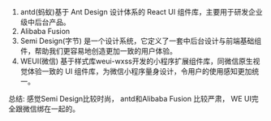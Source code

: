 1. antd(蚂蚁)基于 Ant Design 设计体系的 React UI 组件库，主要用于研发企业级中后台产品。      
2. Alibaba Fusion 
3. Semi Design(字节) 是一个设计系统，它定义了一套中后台设计与前端基础组件，帮助我们更容易地创造更加一致的用户体验。    
4. WEUI(微信) 基于样式库weui-wxss开发的小程序扩展组件库，同微信原生视觉体验一致的 UI 组件库，为微信小程序量身设计，令用户的使用感知更加统一。    

总结: 感觉Semi Design比较时尚， antd和Alibaba Fusion 比较严肃， WE UI完全跟微信绑在一起的。   
